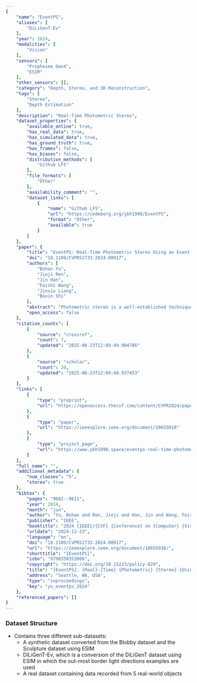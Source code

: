 ```yaml
---
{
    "name": "EventPS",
    "aliases": [
        "DiLiGenT-Ev"
    ],
    "year": 2024,
    "modalities": [
        "Vision"
    ],
    "sensors": [
        "Prophesee Gen4",
        "ESIM"
    ],
    "other_sensors": [],
    "category": "Depth, Stereo, and 3D Reconstruction",
    "tags": [
        "Stereo",
        "Depth Estimation"
    ],
    "description": "Real-Time Photometric Stereo",
    "dataset_properties": {
        "available_online": true,
        "has_real_data": true,
        "has_simulated_data": true,
        "has_ground_truth": true,
        "has_frames": false,
        "has_biases": false,
        "distribution_methods": [
            "Github LFS"
        ],
        "file_formats": [
            "Other"
        ],
        "availability_comment": "",
        "dataset_links": [
            {
                "name": "Github LFS",
                "url": "https://codeberg.org/ybh1998/EventPS",
                "format": "Other",
                "available": true
            }
        ]
    },
    "paper": {
        "title": "EventPS: Real-Time Photometric Stereo Using an Event Camera",
        "doi": "10.1109/CVPR52733.2024.00917",
        "authors": [
            "Bohan Yu",
            "Jieji Ren",
            "Jin Han",
            "Feishi Wang",
            "Jinxiu Liang",
            "Boxin Shi"
        ],
        "abstract": "Photometric stereo is a well-established technique to estimate the surface normal of an object. However, the requirement of capturing multiple high dynamic range images under different illumination conditions limits the speed and real-time applications. This paper introduces EventPS, a novel approach to real-time photometric stereo using an event camera. Capitalizing on the exceptional temporal resolution, dynamic range, and low bandwidth characteristics of event cameras, EventPS estimates surface nor-mal only from the radiance changes, significantly enhancing data efficiency. EventPS seamlessly integrates with both optimization-based and deep-learning-based photo-metric stereo techniques to offer a robust solution for non-Lambertian surfaces. Extensive experiments validate the effectiveness and efficiency of EventPS compared to frame-based counterparts. Our algorithm runs at over 30 fps in real-world scenarios, unleashing the potential of EventPS in time-sensitive and high-speed downstream applications. 1 1 Code available: https://codeberg.org/ybh1998/EventPS",
        "open_access": false
    },
    "citation_counts": [
        {
            "source": "crossref",
            "count": 7,
            "updated": "2025-06-23T12:09:49.904786"
        },
        {
            "source": "scholar",
            "count": 20,
            "updated": "2025-06-23T12:09:48.937453"
        }
    ],
    "links": [
        {
            "type": "preprint",
            "url": "https://openaccess.thecvf.com/content/CVPR2024/papers/Yu_EventPS_Real-Time_Photometric_Stereo_Using_an_Event_Camera_CVPR_2024_paper.pdf"
        },
        {
            "type": "paper",
            "url": "https://ieeexplore.ieee.org/document/10655016"
        },
        {
            "type": "project_page",
            "url": "https://www.ybh1998.space/eventps-real-time-photometric-stereo-using-an-event-camera/"
        }
    ],
    "full_name": "",
    "additional_metadata": {
        "num_classes": "5",
        "stereo": true
    },
    "bibtex": {
        "pages": "9602--9611",
        "year": 2024,
        "month": "jun",
        "author": "Yu, Bohan and Ren, Jieji and Han, Jin and Wang, Feishi and Liang, Jinxiu and Shi, Boxin",
        "publisher": "IEEE",
        "booktitle": "2024 {IEEE}/{CVF} {Conference} on {Computer} {Vision} and {Pattern} {Recognition} ({CVPR})",
        "urldate": "2024-12-23",
        "language": "en",
        "doi": "10.1109/CVPR52733.2024.00917",
        "url": "https://ieeexplore.ieee.org/document/10655016/",
        "shorttitle": "{EventPS}",
        "isbn": "9798350353006",
        "copyright": "https://doi.org/10.15223/policy-029",
        "title": "{EventPS}: {Real}-{Time} {Photometric} {Stereo} {Using} an {Event} {Camera}",
        "address": "Seattle, WA, USA",
        "type": "inproceedings",
        "key": "yu_eventps_2024"
    },
    "referenced_papers": []
}
---
```


### Dataset Structure

- Contains three different sub-datasets:
  - A synthetic dataset converted from the Blobby dataset and the Sculpture dataset using ESIM
  - DiLiGenT-Ev, which is a conversion of the DiLiGenT dataset using ESIM in which the out-most border light directions examples are used
  - A real dataset containing data recorded from 5 real-world objects
